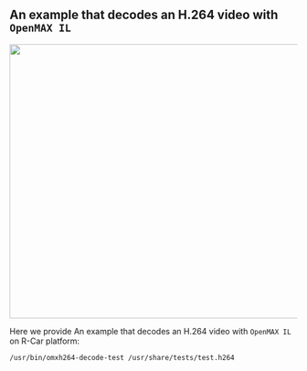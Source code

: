 ## An example that decodes an H.264 video with `OpenMAX IL`

<img src=https://upload.wikimedia.org/wikipedia/commons/d/d0/OpenMAX_IL_Logo.svg width="640" height="480" />

Here we provide An example that decodes an H.264 video with `OpenMAX IL` on R-Car platform: 

```
/usr/bin/omxh264-decode-test /usr/share/tests/test.h264
```
